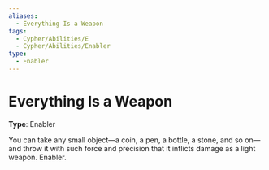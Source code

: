 ```yaml
---
aliases:
  - Everything Is a Weapon
tags:
  - Cypher/Abilities/E
  - Cypher/Abilities/Enabler
type:
  - Enabler
---
```


# Everything Is a Weapon

**Type**: Enabler

You can take any small object—a coin, a pen, a bottle, a stone, and so on—and throw it with such force and precision that it inflicts damage as a light weapon. Enabler.
